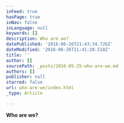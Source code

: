```yaml
---
inFeed: true
hasPage: true
inNav: false
inLanguage: null
keywords: []
description: Who are we?
datePublished: '2016-06-26T21:43:34.726Z'
dateModified: '2016-06-26T21:41:20.518Z'
title: ''
author: []
sourcePath: _posts/2016-05-25-who-are-we.md
authors: []
publisher: null
starred: false
url: who-are-we/index.html
_type: Article

---
```

**Who are we?**